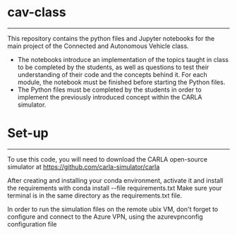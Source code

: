 # cav-class

----

This repository contains the python files and Jupyter notebooks for the main project of the Connected and Autonomous Vehicle class.

- The notebooks introduce an implementation of the topics taught in class to be completed by the students, as well as questions to test their understanding of their code and the concepts behind it. For each module, the notebook must be finished before starting the Python files.
- The Python files must be completed by the students in order to implement the previously introduced concept within the CARLA simulator.

# Set-up

----

To use this code, you will need to download the CARLA open-source simulator at https://github.com/carla-simulator/carla

After creating and installing your conda environment, activate it and install the requirements with conda install --file requirements.txt
Make sure your terminal is in the same directory as the requirements.txt file.

In order to run the simulation files on the remote ubix VM, don't forget to configure and connect to the Azure VPN, using the azurevpnconfig configuration file

